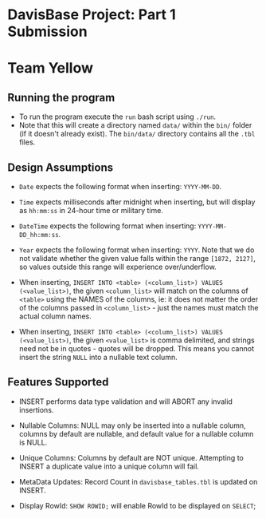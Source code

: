 # DavisBase Project: Part 1 Submission
# Team Yellow

## Running the program
* To run the program execute the `run` bash script using `./run`.
* Note that this will create a directory named `data/` within the `bin/` folder (if it doesn't already exist). The `bin/data/` directory contains all the `.tbl` files. 

## Design Assumptions
* `Date` expects the following format when inserting: `YYYY-MM-DD`.

* `Time` expects milliseconds after midnight when inserting, but will display as `hh:mm:ss` in 24-hour time or military time. 

* `DateTime` expects the following format when inserting: `YYYY-MM-DD_hh:mm:ss`.

* `Year` expects the following format when inserting: `YYYY`. Note that we do not validate whether the given value falls within the range `[1872, 2127]`, so values outside this range will experience over/underflow.

* When inserting, `INSERT INTO <table> (<column_list>) VALUES (<value_list>)`, the given `<column_list>` will match on the columns of `<table>` using the NAMES of the columns, ie: it does not matter the order of the columns passed in `<column_list>` - just the names must match the actual column names. 

* When inserting, `INSERT INTO <table> (<column_list>) VALUES (<value_list>)`, the given `<value_list>` is comma delimited, and strings need not be in quotes - quotes will be dropped. This means you cannot insert the string `NULL` into a nullable text column. 

## Features Supported
* INSERT performs data type validation and will ABORT any invalid insertions.

* Nullable Columns: NULL may only be inserted into a nullable column, columns by default are nullable, and default value for a nullable column is NULL.

* Unique Columns: Columns by default are NOT unique. Attempting to INSERT a duplicate value into a unique column will fail.

* MetaData Updates: Record Count in `davisbase_tables.tbl` is updated on INSERT.

* Display RowId: `SHOW ROWID;` will enable RowId to be displayed on `SELECT`;
